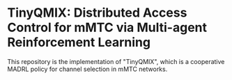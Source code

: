 # TinyQMIX: Distributed Access Control for mMTC via Multi-agent Reinforcement Learning

This repository is the implementation of "TinyQMIX", which is a cooperative MADRL policy for channel selection in mMTC networks.